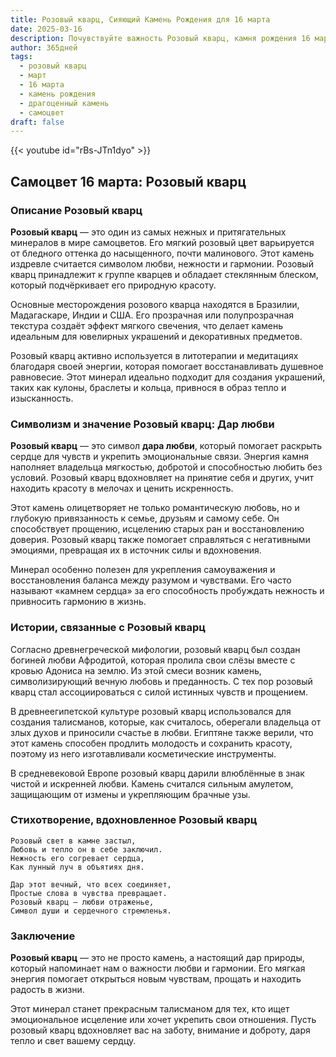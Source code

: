 ```yaml
---
title: Розовый кварц, Сияющий Камень Рождения для 16 марта
date: 2025-03-16
description: Почувствуйте важность Розовый кварц, камня рождения 16 марта, который символизирует Дар любви. Пусть его красота и значение осветят ваш день.
author: 365дней
tags:
  - розовый кварц
  - март
  - 16 марта
  - камень рождения
  - драгоценный камень
  - самоцвет
draft: false
---
```


{{< youtube id="rBs-JTn1dyo" >}}

## Самоцвет 16 марта: Розовый кварц

### Описание Розовый кварц

**Розовый кварц** — это один из самых нежных и притягательных минералов в мире самоцветов. Его мягкий розовый цвет варьируется от бледного оттенка до насыщенного, почти малинового. Этот камень издревле считается символом любви, нежности и гармонии. Розовый кварц принадлежит к группе кварцев и обладает стеклянным блеском, который подчёркивает его природную красоту.

Основные месторождения розового кварца находятся в Бразилии, Мадагаскаре, Индии и США. Его прозрачная или полупрозрачная текстура создаёт эффект мягкого свечения, что делает камень идеальным для ювелирных украшений и декоративных предметов.

Розовый кварц активно используется в литотерапии и медитациях благодаря своей энергии, которая помогает восстанавливать душевное равновесие. Этот минерал идеально подходит для создания украшений, таких как кулоны, браслеты и кольца, привнося в образ тепло и изысканность.

### Символизм и значение Розовый кварц: Дар любви

**Розовый кварц** — это символ **дара любви**, который помогает раскрыть сердце для чувств и укрепить эмоциональные связи. Энергия камня наполняет владельца мягкостью, добротой и способностью любить без условий. Розовый кварц вдохновляет на принятие себя и других, учит находить красоту в мелочах и ценить искренность.

Этот камень олицетворяет не только романтическую любовь, но и глубокую привязанность к семье, друзьям и самому себе. Он способствует прощению, исцелению старых ран и восстановлению доверия. Розовый кварц также помогает справляться с негативными эмоциями, превращая их в источник силы и вдохновения.

Минерал особенно полезен для укрепления самоуважения и восстановления баланса между разумом и чувствами. Его часто называют «камнем сердца» за его способность пробуждать нежность и привносить гармонию в жизнь.

### Истории, связанные с Розовый кварц

Согласно древнегреческой мифологии, розовый кварц был создан богиней любви Афродитой, которая пролила свои слёзы вместе с кровью Адониса на землю. Из этой смеси возник камень, символизирующий вечную любовь и преданность. С тех пор розовый кварц стал ассоциироваться с силой истинных чувств и прощением.

В древнеегипетской культуре розовый кварц использовался для создания талисманов, которые, как считалось, оберегали владельца от злых духов и приносили счастье в любви. Египтяне также верили, что этот камень способен продлить молодость и сохранить красоту, поэтому из него изготавливали косметические инструменты.

В средневековой Европе розовый кварц дарили влюблённые в знак чистой и искренней любви. Камень считался сильным амулетом, защищающим от измены и укрепляющим брачные узы.

### Стихотворение, вдохновленное Розовый кварц

	Розовый свет в камне застыл,  
	Любовь и тепло он в себе заключил.  
	Нежность его согревает сердца,  
	Как лунный луч в объятиях дня.
	
	Дар этот вечный, что всех соединяет,  
	Простые слова в чувства превращает.  
	Розовый кварц — любви отраженье,  
	Символ души и сердечного стремленья.

### Заключение

**Розовый кварц** — это не просто камень, а настоящий дар природы, который напоминает нам о важности любви и гармонии. Его мягкая энергия помогает открыться новым чувствам, прощать и находить радость в жизни.

Этот минерал станет прекрасным талисманом для тех, кто ищет эмоциональное исцеление или хочет укрепить свои отношения. Пусть розовый кварц вдохновляет вас на заботу, внимание и доброту, даря тепло и свет вашему сердцу.